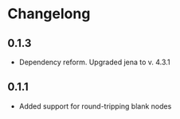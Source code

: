 # Changelong
## 0.1.3
- Dependency reform. Upgraded jena to v. 4.3.1

## 0.1.1
- Added support for round-tripping blank nodes
